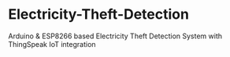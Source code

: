 # Electricity-Theft-Detection
Arduino &amp; ESP8266 based Electricity Theft Detection System with ThingSpeak IoT integration

